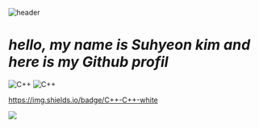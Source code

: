 
![header](https://capsule-render.vercel.app/api?type=Waving&color=gradient&height=300&section=header&text=Welcome!&fontSize=100&fontAlign=70&fontAlignY=40)


# _hello, my name is Suhyeon kim and here is my Github profil_

<img alt="C++" src ="https://img.shields.io/badge/C++-#00599C-blue"/>

<img alt="C++" src ="https://img.shields.io/badge/C++-#00599C.svg?&style=for-the-badge&logo=C++&logoColor=white"/>

https://img.shields.io/badge/C++-C++-white

<img src="https://img.shields.io/badge/C-00599C?style=for-the-badge&logo=00599C">




<!--
**tngus3197/tngus3197** is a ✨ _special_ ✨ repository because its `README.md` (this file) appears on your GitHub profile.

Here are some ideas to get you started:

- 🔭 I’m currently working on ...
- 🌱 I’m currently learning ...
- 👯 I’m looking to collaborate on ...
- 🤔 I’m looking for help with ...
- 💬 Ask me about ...
- 📫 How to reach me: ...
- 😄 Pronouns: ...
- ⚡ Fun fact: ...
-->

